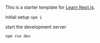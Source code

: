 This is a starter template for [Learn Next.js](https://nextjs.org/learn).


initial setup
`npm i`

start the development server


`npm run dev`
